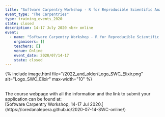 ```yaml
---
title: "Software Carpentry Workshop - R for Reproducible Scientific Analysis"
event_type: "The Carpentries"
type: training_events_2020
state: closed
description: 14-17 July 2020 <br> online
event:
  - name: "Software Carpentry Workshop - R for Reproducible Scientific Analysis"
    organisers: []
    teachers: []
    venue: Online
    event_date: 2020/07/14-17
    state: closed
---
```

{% include image.html file="/2022_and_older/Logo_SWC_Elixir.png" alt="Logo_SWC_Elixir" max-width="10" %}


<br>
The course webpage with all the information and the link to submit your application can be found at:<br>
[Software Carpentry Workshop,  14-17 Jul 2020.](https://loredanalepera.github.io/2020-07-14-SWC-online/)
 